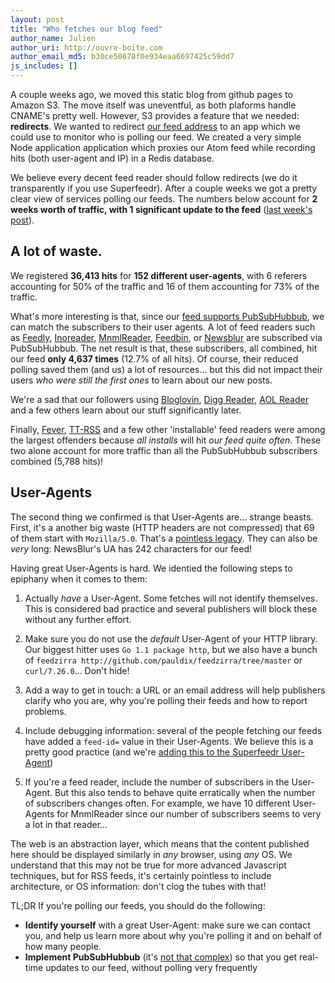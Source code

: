 ```yaml
---
layout: post
title: "Who fetches our blog feed"
author_name: Julien
author_uri: http://ouvre-boite.com
author_email_md5: b30ce50678f0e934eaa6697425c59dd7
js_includes: []
---
```


A couple weeks ago, we moved this static blog from github pages to Amazon S3. The move itself was uneventful, as both plaforms handle CNAME's pretty well. However, S3 provides a feature that we needed: **redirects**. We wanted to redirect [our feed address](http://blog.superfeedr.com/atom.xml) to an app which we could use to monitor who is polling our feed. We created a very simple Node application application which proxies our Atom feed while recording hits (both user-agent and IP) in a Redis database.

We believe every decent feed reader should follow redirects (we do it transparently if you use Superfeedr). After a couple weeks we got a pretty clear view of services polling our feeds. The numbers below account for **2 weeks worth of traffic, with 1 significant update to the feed** ([last week's post](http://blog.superfeedr.com/inoreader-superfeedr/)).

## A lot of waste.

We registered **36,413 hits** for **152 different user-agents**, with 6 referers accounting for 50% of the traffic and 16 of them accounting for 73% of the traffic. 

What's more interesting is that, since our [feed supports PubSubHubbub](http://pubsubhubbub.superfeedr.com/), we can match the subscribers to their user agents. A lot of feed readers such as [Feedly](http://feedly.com/i/welcome), [Inoreader](http://www.inoreader.com/), [MnmlReader](https://minimalreader.com/), [Feedbin](https://feedbin.com/), or [Newsblur](http://newsblur.com/) are subscribed via PubSubHubbub. The net result is that, these subscribers, all combined, hit our feed **only 4,637 times** (12.7% of all hits). Of course, their reduced polling saved them (and us) a lot of resources... but this did not impact their users *who were still the first ones* to learn about our new posts.

We're a sad that our followers using [Bloglovin](http://www.bloglovin.com/), [Digg Reader](http://digg.com/reader), [AOL Reader](http://reader.aol.com/) and a few others learn about our stuff significantly later.

Finally, [Fever](http://feedafever.com/), [TT-RSS](http://tt-rss.org/redmine/projects/tt-rss/wiki) and a few other 'installable' feed readers were among the largest offenders because *all installs* will hit *our feed quite often*. These two alone account for more traffic than all the PubSubHubbub subscribers combined (5,788 hits)!

## User-Agents 

The second thing we confirmed is that User-Agents are... strange beasts. First, it's a another big waste (HTTP headers are not compressed) that 69 of them start with `Mozilla/5.0`. That's a [pointless legacy](http://webaim.org/blog/user-agent-string-history/). They can also be *very* long: NewsBlur's UA has 242 characters for our feed!

Having great User-Agents is hard. We identied the following steps to epiphany when it comes to them:

1. Actually *have* a User-Agent. Some fetches will not identify themselves. This is considered bad practice and several publishers will block these without any further effort.

2. Make sure you do not use the *default* User-Agent of your HTTP library. Our biggest hitter uses `Go 1.1 package http`, but we also have a bunch of `feedzirra http://github.com/pauldix/feedzirra/tree/master` or `curl/7.26.0`... Don't hide!

3. Add a way to get in touch: a URL or an email address will help publishers clarify who you are, why you're polling their feeds and how to report problems.

4. Include debugging information: several of the people fetching our feeds have added a `feed-id=` value in their User-Agents. We believe this is a pretty good practice (and we're [adding this to the Superfeedr User-Agent](https://github.com/superfeedr/documentation/issues/59))

5. If you're a feed reader, include the number of subscribers in the User-Agent. But this also tends to behave quite erratically when the number of subscribers changes often. For example, we have 10 different User-Agents for MnmlReader since our number of subscribers seems to very a lot in that reader...

The web is an abstraction layer, which means that the content published here should be displayed similarly in *any* browser, using *any* OS. We understand that this may not be true for more advanced Javascript techniques, but for RSS feeds, it's certainly pointless to include architecture, or OS information: don't clog the tubes with that!

TL;DR If you're polling our feeds, you should do the following:

* **Identify yourself** with a great User-Agent: make sure we can contact you, and help us learn more about why you're polling it and on behalf of how many people.
* **Implement PubSubHubbub** (it's [not that complex](http://stackoverflow.com/a/3847385/73987)) so that you get real-time updates to our feed, without polling very frequently

